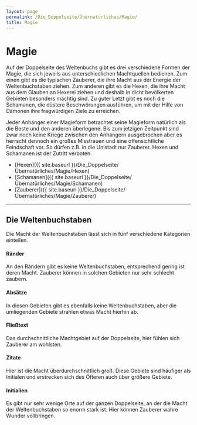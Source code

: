 ```yaml
---
layout: page
permalink: /Die_Doppelseite/Übernatürliches/Magie/
title: Magie
---
```


# Magie

Auf der Doppelseite des Weltenbuchs gibt es drei verschiedene Formen der Magie, die sich jeweils aus unterschiedlichen Machtquellen bedienen. Zum einen gibt es die typischen Zauberer, die ihre Macht aus der Energie der Weltenbuchstaben ziehen. Zum anderen gibt es die Hexen, die ihre Macht aus dem Glauben an Hexerei ziehen und deshalb in dicht bevölkerten Gebieten besonders mächtig sind. Zu guter Letzt gibt es noch die Schamanen, die düstere Beschwörungen ausführen, um mit der Hilfe von Dämonen ihre fragwürdigen Ziele zu erreichen.

Jeder Anhänger einer Magieform betrachtet seine Magieform natürlich als die Beste und den anderen überlegene. Bis zum jetzigen Zeitpunkt sind zwar noch keine Kriege zwischen den Anhängern ausgebrochen aber es herrscht dennoch ein großes Misstrauen und eine offensichtliche Feindschaft vor. So dürfen z.B. in die Unistadt nur Zauberer. Hexen und Schamanen ist der Zutritt verboten.

- [Hexen]({{ site.baseurl }}/Die_Doppelseite/Übernatürliches/Magie/Hexen)
- [Schamanen]({{ site.baseurl }}/Die_Doppelseite/Übernatürliches/Magie/Schamanen)
- [Zauberer]({{ site.baseurl }}/Die_Doppelseite/Übernatürliches/Magie/Zauberer)

***

## Die Weltenbuchstaben

Die Macht der Weltenbuchstaben lässt sich in fünf verschiedene Kategorien einteilen.

#### Ränder

An den Rändern gibt es keine Weltenbuchstaben, entsprechend gering ist deren Macht. Zauberer können in solchen Gebieten nur sehr schlecht zaubern. 

#### Absätze

In diesen Gebieten gibt es ebenfalls keine Weltenbuchstaben, aber die umliegenden Gebiete strahlen etwas Macht hierhin ab. 

#### Fließtext

Das durchschnittliche Machtgebiet auf der Doppelseite, hier fühlen sich Zauberer am wohlsten.

#### Zitate

Hier ist die Macht überdurchschnittlich groß. Diese Gebiete sind häufiger als Initialen und erstrecken sich des Öfteren auch über größere Gebiete.

#### Initialien

Es gibt nur sehr wenige Orte auf der ganzen Doppelseite, an der die Macht der Weltenbuchstaben so enorm stark ist. Hier können Zauberer wahre Wunder vollbringen.
